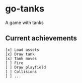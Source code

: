 # go-tanks
A game with tanks

## Current achievements

    [x] Load assets
    [x] Draw tank
    [x] Tank moves
    [ ] Fire
    [ ] Draw playfield
    [ ] Collisions
    [ ] ...
